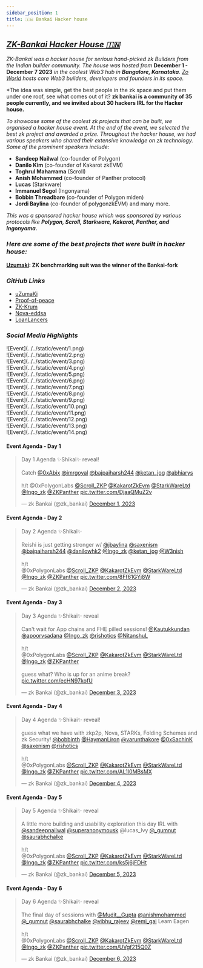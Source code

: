 ```yaml
---
sidebar_position: 1
title: 🇮🇳 Bankai Hacker house
---
```


## [***ZK-Bankai Hacker House 🇮🇳***](https://www.notion.so/zk-Bankai-Hacker-House-3ac86bddffc348889e425995fc131ae2?pvs=21)

*ZK-Bankai was a hacker house for serious hand-picked zk Builders from the Indian builder community. The house was hosted from* **December 1 - December 7 2023** *in the coolest Web3 hub in **Bangalore, Karnataka**. [Zo World](https://zo.xyz/) hosts core Web3 builders, developers and founders in its space.* 

*The idea was simple, get the best people in the zk space and put them under one roof, see what comes out of it? **zk bankai is a community of 35 people currently, and we invited about 30 hackers IRL for the Hacker house.** 

*To showcase some of the coolest zk projects that can be built, we organised a hacker house event. At the end of the event, we selected the best zk project and awarded a prize. Throughout the hacker house, we had various speakers who shared their extensive knowledge on zk technology. Some of the prominent speakers include:*

- **Sandeep Nailwal** (co-founder of Polygon)
- **Danilo Kim** (co-founder of Kakarot zkEVM)
- **Toghrul Maharrama** (Scroll)
- **Anish Mohammed** (co-founder of Panther protocol)
- **Lucas** (Starkware)
- **Immanuel Segol** (Ingonyama)
- **Bobbin Threadbare** (co-founder of Polygon miden)
- **Jordi Baylina** (co-founder of polygonzkEVM) and many more.

*This was a sponsored hacker house which was sponsored by various protocols like **Polygon, Scroll, Starkware, Kakarot, Panther, and Ingonyama.***

### ***Here are some of the best projects that were built in hacker house:***

**[Uzumaki](https://github.com/zk-bankai/uZumaKi): ZK benchmarking suit was the winner of the Bankai-fork**

### ***GitHub Links***

- [uZumaKi](https://github.com/zk-bankai/uZumaKi)
- [Proof-of-peace](https://github.com/zk-bankai/proof-of-peace)
- [ZK-Krum](https://github.com/zk-bankai/zk-Krum)
- [Nova-eddsa](https://github.com/zk-bankai/nova-eddsa)
- [LoanLancers](https://github.com/zk-bankai/LoanLancers)


### ***Social Media Highlights***

<!-- <video width="85%" height="440" controls>
  <source src="https://github-production-user-asset-6210df.s3.amazonaws.com/22363352/353276333-4062f6d8-e7b0-4571-9849-bd62e390853c.mp4?X-Amz-Algorithm=AWS4-HMAC-SHA256&X-Amz-Credential=AKIAVCODYLSA53PQK4ZA%2F20240730%2Fus-east-1%2Fs3%2Faws4_request&X-Amz-Date=20240730T011319Z&X-Amz-Expires=300&X-Amz-Signature=847ce73deb8a24e488f91104b20655b7da3a08b241e2045a1a04953a9fafc703&X-Amz-SignedHeaders=host&actor_id=22363352&key_id=0&repo_id=821815198" type="video/mp4" />
  Your browser does not support the video tag.
</video> -->

<div class="grid-container">
  <div class="grid-item">
    ![Event](../../static/event/1.png)
  </div>
  <div class="grid-item">
    ![Event](../../static/event/2.png)
  </div>
  <div class="grid-item">
    ![Event](../../static/event/3.png)
  </div>
  <div class="grid-item">
    ![Event](../../static/event/4.png)
  </div>
  <div class="grid-item">
    ![Event](../../static/event/5.png)
  </div>
  <div class="grid-item">
    ![Event](../../static/event/6.png)
  </div>
    <div class="grid-item">
    ![Event](../../static/event/7.png)
  </div>
    <div class="grid-item">
    ![Event](../../static/event/8.png)
  </div>
    <div class="grid-item">
    ![Event](../../static/event/9.png)
  </div>
    <div class="grid-item">
    ![Event](../../static/event/10.png)
  </div>
    <div class="grid-item">
    ![Event](../../static/event/11.png)
  </div>
    <div class="grid-item">
    ![Event](../../static/event/12.png)
  </div>
    <div class="grid-item">
    ![Event](../../static/event/13.png)
  </div>
      <div class="grid-item">
    ![Event](../../static/event/14.png)
  </div>
</div>

#### Event Agenda - Day 1

<blockquote class="twitter-tweet">
  <p lang="en" dir="ltr">
    Day 1 Agenda ✨Shikai✨ reveal!<br /><br />Catch 
    <a href="https://twitter.com/0xAbix?ref_src=twsrc%5Etfw">@0xAbix</a> 
    <a href="https://twitter.com/imrgoyal?ref_src=twsrc%5Etfw">@imrgoyal</a> 
    <a href="https://twitter.com/bajpaiharsh244?ref_src=twsrc%5Etfw">@bajpaiharsh244</a> 
    <a href="https://twitter.com/ketan_jog?ref_src=twsrc%5Etfw">@ketan_jog</a> 
    <a href="https://twitter.com/abhiarys?ref_src=twsrc%5Etfw">@abhiarys</a> 
    <br /><br />h/t @0xPolygonLabs 
    <a href="https://twitter.com/Scroll_ZKP?ref_src=twsrc%5Etfw">@Scroll_ZKP</a> 
    <a href="https://twitter.com/KakarotZkEvm?ref_src=twsrc%5Etfw">@KakarotZkEvm</a> 
    <a href="https://twitter.com/StarkWareLtd?ref_src=twsrc%5Etfw">@StarkWareLtd</a> 
    <a href="https://twitter.com/Ingo_zk?ref_src=twsrc%5Etfw">@Ingo_zk</a> 
    <a href="https://twitter.com/ZKPanther?ref_src=twsrc%5Etfw">@ZKPanther</a> 
    <a href="https://t.co/DjaaQMuZ2v">pic.twitter.com/DjaaQMuZ2v</a>
  </p>
  &mdash; zk Bankai (@zk_bankai) 
  <a href="https://twitter.com/zk_bankai/status/1730459208217211302?ref_src=twsrc%5Etfw">December 1, 2023</a>
</blockquote>


#### Event Agenda - Day 2

<blockquote class="twitter-tweet">
  <p lang="en" dir="ltr">
    Day 2 Agenda ✨Shikai✨<br /><br />Reishi is just getting stronger w/ 
    <a href="https://twitter.com/jbaylina?ref_src=twsrc%5Etfw">@jbaylina</a> 
    <a href="https://twitter.com/saxenism?ref_src=twsrc%5Etfw">@saxenism</a> 
    <a href="https://twitter.com/bajpaiharsh244?ref_src=twsrc%5Etfw">@bajpaiharsh244</a> 
    <a href="https://twitter.com/danilowhk2?ref_src=twsrc%5Etfw">@danilowhk2</a> 
    <a href="https://twitter.com/Ingo_zk?ref_src=twsrc%5Etfw">@Ingo_zk</a> 
    <a href="https://twitter.com/ketan_jog?ref_src=twsrc%5Etfw">@ketan_jog</a> 
    <a href="https://twitter.com/W3nish?ref_src=twsrc%5Etfw">@W3nish</a>
    <br /><br />h/t<br />
    @0xPolygonLabs 
    <a href="https://twitter.com/Scroll_ZKP?ref_src=twsrc%5Etfw">@Scroll_ZKP</a> 
    <a href="https://twitter.com/KakarotZkEvm?ref_src=twsrc%5Etfw">@KakarotZkEvm</a> 
    <a href="https://twitter.com/StarkWareLtd?ref_src=twsrc%5Etfw">@StarkWareLtd</a> 
    <a href="https://twitter.com/Ingo_zk?ref_src=twsrc%5Etfw">@Ingo_zk</a> 
    <a href="https://twitter.com/ZKPanther?ref_src=twsrc%5Etfw">@ZKPanther</a> 
    <a href="https://t.co/8Ff61GYj8W">pic.twitter.com/8Ff61GYj8W</a>
  </p>
  &mdash; zk Bankai (@zk_bankai) 
  <a href="https://twitter.com/zk_bankai/status/1730812536306704750?ref_src=twsrc%5Etfw">December 2, 2023</a>
</blockquote>

#### Event Agenda - Day 3

<blockquote class="twitter-tweet">
  <p lang="en" dir="ltr">
    Day 3 Agenda ✨Shikai✨ reveal<br /><br />Can&#39;t wait for App chains and FHE pilled sessions!
    <a href="https://twitter.com/Kautukkundan?ref_src=twsrc%5Etfw">@Kautukkundan</a> 
    <a href="https://twitter.com/apoorvsadana?ref_src=twsrc%5Etfw">@apoorvsadana</a> 
    <a href="https://twitter.com/Ingo_zk?ref_src=twsrc%5Etfw">@Ingo_zk</a> 
    <a href="https://twitter.com/rishotics?ref_src=twsrc%5Etfw">@rishotics</a> 
    <a href="https://twitter.com/NitanshuL?ref_src=twsrc%5Etfw">@NitanshuL</a>
    <br /><br />h/t<br />
    @0xPolygonLabs 
    <a href="https://twitter.com/Scroll_ZKP?ref_src=twsrc%5Etfw">@Scroll_ZKP</a> 
    <a href="https://twitter.com/KakarotZkEvm?ref_src=twsrc%5Etfw">@KakarotZkEvm</a> 
    <a href="https://twitter.com/StarkWareLtd?ref_src=twsrc%5Etfw">@StarkWareLtd</a> 
    <a href="https://twitter.com/Ingo_zk?ref_src=twsrc%5Etfw">@Ingo_zk</a> 
    <a href="https://twitter.com/ZKPanther?ref_src=twsrc%5Etfw">@ZKPanther</a>
    <br /><br />guess what? Who is up for an anime break? 
    <a href="https://t.co/ecHN97kofU">pic.twitter.com/ecHN97kofU</a>
  </p>
  &mdash; zk Bankai (@zk_bankai) 
  <a href="https://twitter.com/zk_bankai/status/1731156088572248085?ref_src=twsrc%5Etfw">December 3, 2023</a>
</blockquote>
<script async src="https://platform.twitter.com/widgets.js" charset="utf-8"></script>


#### Event Agenda - Day 4

<blockquote class="twitter-tweet">
  <p lang="en" dir="ltr">
    Day 4 Agenda ✨Shikai✨ reveal!<br /><br />guess what we have with zkp2p, Nova, STARKs, Folding Schemes and zk Security!
    <a href="https://twitter.com/bobbinth?ref_src=twsrc%5Etfw">@bobbinth</a> 
    <a href="https://twitter.com/HaymanLiron?ref_src=twsrc%5Etfw">@HaymanLiron</a> 
    <a href="https://twitter.com/varunthakore?ref_src=twsrc%5Etfw">@varunthakore</a> 
    <a href="https://twitter.com/0xSachinK?ref_src=twsrc%5Etfw">@0xSachinK</a> 
    <a href="https://twitter.com/saxenism?ref_src=twsrc%5Etfw">@saxenism</a> 
    <a href="https://twitter.com/rishotics?ref_src=twsrc%5Etfw">@rishotics</a>
    <br /><br />h/t<br />
    @0xPolygonLabs 
    <a href="https://twitter.com/Scroll_ZKP?ref_src=twsrc%5Etfw">@Scroll_ZKP</a> 
    <a href="https://twitter.com/KakarotZkEvm?ref_src=twsrc%5Etfw">@KakarotZkEvm</a> 
    <a href="https://twitter.com/StarkWareLtd?ref_src=twsrc%5Etfw">@StarkWareLtd</a> 
    <a href="https://twitter.com/Ingo_zk?ref_src=twsrc%5Etfw">@Ingo_zk</a> 
    <a href="https://twitter.com/ZKPanther?ref_src=twsrc%5Etfw">@ZKPanther</a>
    <a href="https://t.co/AL1I0MBsMX">pic.twitter.com/AL1I0MBsMX</a>
  </p>
  &mdash; zk Bankai (@zk_bankai) 
  <a href="https://twitter.com/zk_bankai/status/1731527932022292637?ref_src=twsrc%5Etfw">December 4, 2023</a>
</blockquote>
<script async src="https://platform.twitter.com/widgets.js" charset="utf-8"></script>


#### Event Agenda - Day 5

<blockquote class="twitter-tweet">
  <p lang="en" dir="ltr">
    Day 5 Agenda ✨Shikai✨ reveal<br /><br />A little more building and usability exploration this day IRL with 
    <a href="https://twitter.com/sandeepnailwal?ref_src=twsrc%5Etfw">@sandeepnailwal</a> 
    <a href="https://twitter.com/superanonymousk?ref_src=twsrc%5Etfw">@superanonymousk</a> 
    @lucas_lvy 
    <a href="https://twitter.com/_gumnut?ref_src=twsrc%5Etfw">@_gumnut</a> 
    <a href="https://twitter.com/saurabhchalke?ref_src=twsrc%5Etfw">@saurabhchalke</a>
    <br /><br />h/t<br />
    @0xPolygonLabs 
    <a href="https://twitter.com/Scroll_ZKP?ref_src=twsrc%5Etfw">@Scroll_ZKP</a> 
    <a href="https://twitter.com/KakarotZkEvm?ref_src=twsrc%5Etfw">@KakarotZkEvm</a> 
    <a href="https://twitter.com/StarkWareLtd?ref_src=twsrc%5Etfw">@StarkWareLtd</a> 
    <a href="https://twitter.com/Ingo_zk?ref_src=twsrc%5Etfw">@Ingo_zk</a> 
    <a href="https://twitter.com/ZKPanther?ref_src=twsrc%5Etfw">@ZKPanther</a>
    <a href="https://t.co/ks5j6jFDHt">pic.twitter.com/ks5j6jFDHt</a>
  </p>
  &mdash; zk Bankai (@zk_bankai) 
  <a href="https://twitter.com/zk_bankai/status/1731913432855683189?ref_src=twsrc%5Etfw">December 5, 2023</a>
</blockquote>
<script async src="https://platform.twitter.com/widgets.js" charset="utf-8"></script>


#### Event Agenda - Day 6

<blockquote class="twitter-tweet">
  <p lang="en" dir="ltr">
    Day 6 Agenda ✨Shikai✨ reveal<br /><br />The final day of sessions with 
    <a href="https://twitter.com/Mudit__Gupta?ref_src=twsrc%5Etfw">@Mudit__Gupta</a> 
    <a href="https://twitter.com/anishmohammed?ref_src=twsrc%5Etfw">@anishmohammed</a> 
    <a href="https://twitter.com/_gumnut?ref_src=twsrc%5Etfw">@_gumnut</a> 
    <a href="https://twitter.com/saurabhchalke?ref_src=twsrc%5Etfw">@saurabhchalke</a> 
    <a href="https://twitter.com/vibhu_rajeev?ref_src=twsrc%5Etfw">@vibhu_rajeev</a> 
    <a href="https://twitter.com/remi_gai?ref_src=twsrc%5Etfw">@remi_gai</a> 
    Leam Eagen
    <br /><br />h/t<br />
    @0xPolygonLabs 
    <a href="https://twitter.com/Scroll_ZKP?ref_src=twsrc%5Etfw">@Scroll_ZKP</a> 
    <a href="https://twitter.com/KakarotZkEvm?ref_src=twsrc%5Etfw">@KakarotZkEvm</a> 
    <a href="https://twitter.com/StarkWareLtd?ref_src=twsrc%5Etfw">@StarkWareLtd</a> 
    <a href="https://twitter.com/Ingo_zk?ref_src=twsrc%5Etfw">@Ingo_zk</a> 
    <a href="https://twitter.com/ZKPanther?ref_src=twsrc%5Etfw">@ZKPanther</a>
    <a href="https://t.co/UVgf215Q0Z">pic.twitter.com/UVgf215Q0Z</a>
  </p>
  &mdash; zk Bankai (@zk_bankai) 
  <a href="https://twitter.com/zk_bankai/status/1732313524507234553?ref_src=twsrc%5Etfw">December 6, 2023</a>
</blockquote>
<script async src="https://platform.twitter.com/widgets.js" charset="utf-8"></script>
